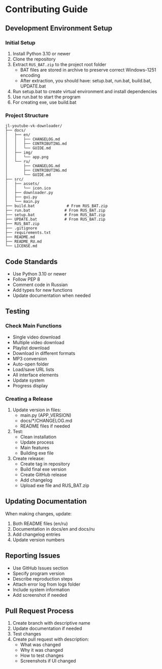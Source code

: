 # Contributing Guide

## Development Environment Setup

### Initial Setup
1. Install Python 3.10 or newer
2. Clone the repository
3. Extract `RUS_BAT.zip` to the project root folder
   - BAT files are stored in archive to preserve correct Windows-1251 encoding
   - After extraction, you should have: setup.bat, run.bat, build.bat, UPDATE.bat
4. Run setup.bat to create virtual environment and install dependencies
5. Use run.bat to start the program
6. For creating exe, use build.bat

### Project Structure
```
jl-youtube-vk-downloader/
├── docs/
│   ├── en/
│   │   ├── CHANGELOG.md
│   │   ├── CONTRIBUTING.md
│   │   └── GUIDE.md
│   ├── img/
│   │   └── app.png
│   └── ru/
│       ├── CHANGELOG.md
│       ├── CONTRIBUTING.md
│       └── GUIDE.md
├── src/
│   ├── assets/
│   │   └── icon.ico
│   ├── downloader.py
│   ├── gui.py
│   └── main.py
├── build.bat              # From RUS_BAT.zip
├── run.bat               # From RUS_BAT.zip
├── setup.bat             # From RUS_BAT.zip
├── UPDATE.bat            # From RUS_BAT.zip
├── RUS_BAT.zip
├── .gitignore
├── requirements.txt
├── README.md
├── README_RU.md
└── LICENSE.md
```

## Code Standards
- Use Python 3.10 or newer
- Follow PEP 8
- Comment code in Russian
- Add types for new functions
- Update documentation when needed

## Testing
### Check Main Functions
- Single video download
- Multiple video download
- Playlist download
- Download in different formats
- MP3 conversion
- Auto-open folder
- Load/save URL lists
- All interface elements
- Update system
- Progress display

### Creating a Release
1. Update version in files:
   - main.py (APP_VERSION)
   - docs/*/CHANGELOG.md
   - README files if needed
2. Test:
   - Clean installation
   - Update process
   - Main features
   - Building exe file
3. Create release:
   - Create tag in repository
   - Build final exe version
   - Create GitHub release
   - Add changelog
   - Upload exe file and RUS_BAT.zip

## Updating Documentation
When making changes, update:
1. Both README files (en/ru)
2. Documentation in docs/en and docs/ru
3. Add changelog entries
4. Update version numbers

## Reporting Issues
- Use GitHub Issues section
- Specify program version
- Describe reproduction steps
- Attach error log from logs folder
- Include system information
- Add screenshot if needed

## Pull Request Process
1. Create branch with descriptive name
2. Update documentation if needed
3. Test changes
4. Create pull request with description:
   - What was changed
   - Why it was changed
   - How to test changes
   - Screenshots if UI changed